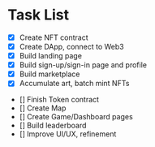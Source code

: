 # Task List

- [X] Create NFT contract
- [X] Create DApp, connect to Web3
- [X] Build landing page
- [X] Build sign-up/sign-in page and profile
- [X] Build marketplace
- [X] Accumulate art, batch mint NFTs
- [] Finish Token contract
- [] Create Map
- [] Create Game/Dashboard pages
- [] Build leaderboard
- [] Improve UI/UX, refinement
